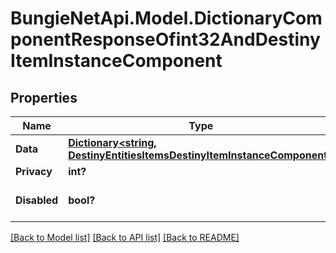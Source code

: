 # BungieNetApi.Model.DictionaryComponentResponseOfint32AndDestinyItemInstanceComponent
## Properties

Name | Type | Description | Notes
------------ | ------------- | ------------- | -------------
**Data** | [**Dictionary<string, DestinyEntitiesItemsDestinyItemInstanceComponent>**](DestinyEntitiesItemsDestinyItemInstanceComponent.md) |  | [optional] 
**Privacy** | **int?** |  | [optional] 
**Disabled** | **bool?** | If true, this component is disabled. | [optional] 

[[Back to Model list]](../README.md#documentation-for-models) [[Back to API list]](../README.md#documentation-for-api-endpoints) [[Back to README]](../README.md)

